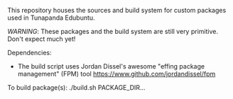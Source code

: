 This repository houses the sources and build system for custom packages used in Tunapanda Edubuntu.

*WARNING*: These packages and the build system are still very primitive. Don't expect much yet!

Dependencies: 
* The build script uses Jordan Dissel's awesome "effing package management" (FPM) tool  https://www.github.com/jordandissel/fpm

To build package(s): ./build.sh PACKAGE_DIR...
